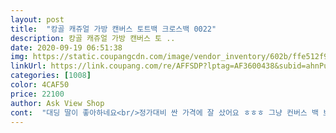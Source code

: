 ```yaml
---
layout: post 
title:  "캉골 캐쥬얼 가방 캔버스 토트백 크로스백 0022" 
description: 캉골 캐쥬얼 가방 캔버스 토 ..
date: 2020-09-19 06:51:38 
img: https://static.coupangcdn.com/image/vendor_inventory/602b/ffe512f9a22521836d8c96109dd0ea0bec2323f72597c67f4b922f13a3e5.jpg 
linkUrl: https://link.coupang.com/re/AFFSDP?lptag=AF3600438&subid=ahnPublicAsk&pageKey=1591063164&itemId=2719117616&vendorItemId=71581931993&traceid=V0-113-cd0237a940ebfc05 
categories: [1008] 
color: 4CAF50 
price: 22100 
author: Ask View Shop 
cont:  "대딩 딸이 좋아하네요<br/>정가대비 싼 가격에 잘 샀어요 ㅎㅎㅎ 그냥 컨버스 백 보단 크로스백 느낌에 사이즈도 낭낭하구 너무 맘에듭니당  이쁘게 잘 쓸게여<br/>제가 캥거루가 된것같이 조와요<br/>" 
---
```

